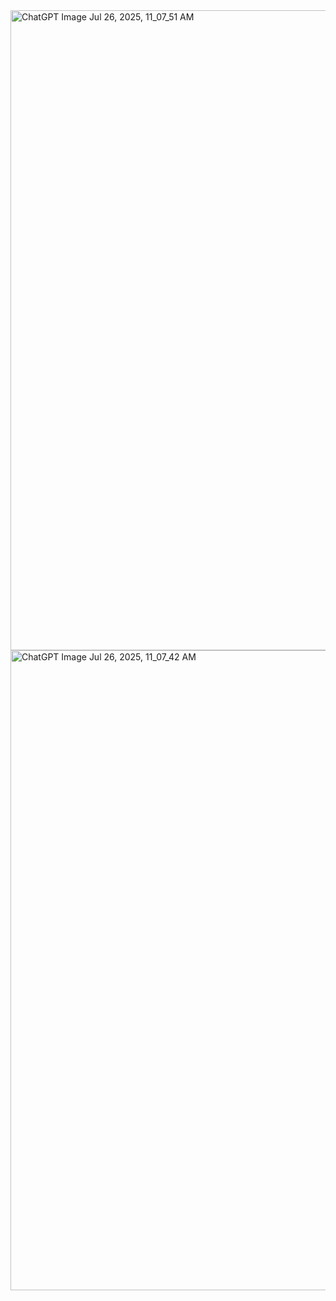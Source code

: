 <img width="1024" height="1024" alt="ChatGPT Image Jul 26, 2025, 11_07_51 AM" src="https://github.com/user-attachments/assets/f81385b0-5d1c-444b-b97b-7992b64629eb" />

<img width="1536" height="1024" alt="ChatGPT Image Jul 26, 2025, 11_07_42 AM" src="https://github.com/user-attachments/assets/78ca04f0-64ab-46b6-bed0-f8c8a6e6fbce" />
